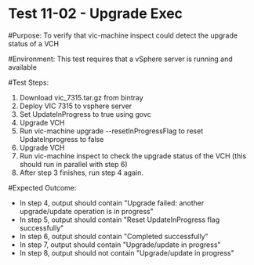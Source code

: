 Test 11-02 - Upgrade Exec
=======

#Purpose:
To verify that vic-machine inspect could detect the upgrade status of a VCH

#Environment:
This test requires that a vSphere server is running and available

#Test Steps:
1. Download vic_7315.tar.gz from bintray
2. Deploy VIC 7315 to vsphere server
3. Set UpdateInProgress to true using govc
4. Upgrade VCH
5. Run vic-machine upgrade --resetInProgressFlag to reset UpdateInprogress to false
6. Upgrade VCH
7. Run vic-machine inspect to check the upgrade status of the VCH (this should run in parallel with step 6)
8. After step 3 finishes, run step 4 again.

#Expected Outcome:
* In step 4, output should contain "Upgrade failed: another upgrade/update operation is in progress"
* In step 5, output should contain "Reset UpdateInProgress flag successfully"
* In step 6, output should contain "Completed successfully"
* In step 7, output should contain "Upgrade/update in progress"
* In step 8, output should not contain "Upgrade/update in progress"
